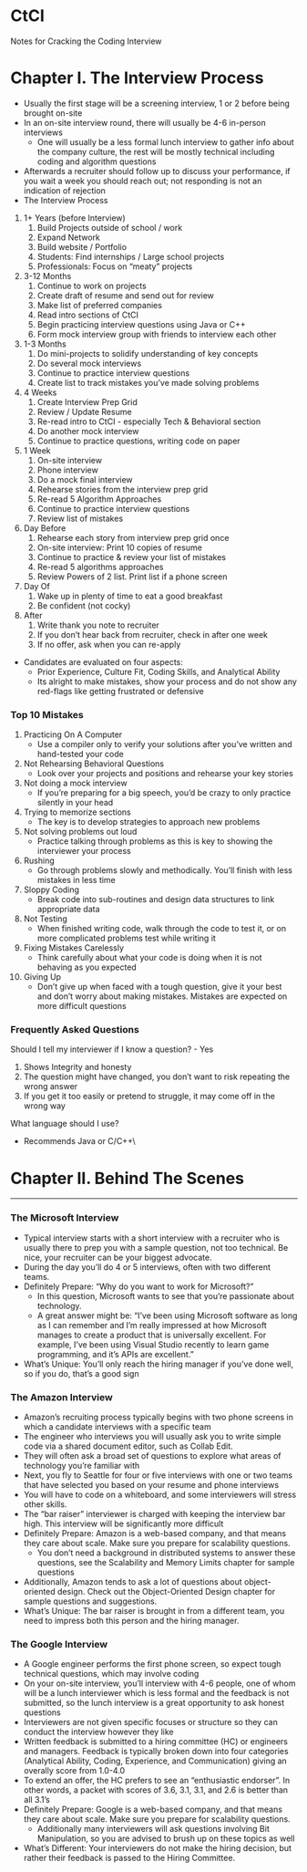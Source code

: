 # CtCI
Notes for Cracking the Coding Interview

# Chapter I. The Interview Process

- Usually the first stage will be a screening interview, 1 or 2 before being brought on-site
- In an on-site interview round, there will usually be 4-6 in-person interviews
    - One will usually be a less formal lunch interview to gather info about the company culture, the rest will be mostly technical including coding and algorithm questions
- Afterwards a recruiter should follow up to discuss your performance, if you wait a week you should reach out; not responding is not an indication of rejection
- The Interview Process
1. 1+ Years (before Interview)
    1. Build Projects outside of school / work
    2. Expand Network
    3. Build website / Portfolio
    4. Students: Find internships / Large school projects
    5. Professionals: Focus on “meaty” projects
2. 3-12 Months
    1. Continue to work on projects
    2. Create draft of resume and send out for review
    3. Make list of preferred companies
    4. Read intro sections of CtCI
    5. Begin practicing interview questions using Java or C++
    6. Form mock interview group with friends to interview each other
3. 1-3 Months
    1. Do mini-projects to solidify understanding of key concepts
    2. Do several mock interviews
    3. Continue to practice interview questions
    4. Create list to track mistakes you’ve made solving problems
4. 4 Weeks
    1. Create Interview Prep Grid
    2. Review / Update Resume
    3. Re-read intro to CtCI - especially Tech & Behavioral section
    4. Do another mock interview
    5. Continue to practice questions, writing code on paper
5. 1 Week
    1. On-site interview
    2. Phone interview
    3. Do a mock final interview
    4. Rehearse stories from the interview prep grid
    5. Re-read 5 Algorithm Approaches
    6. Continue to practice interview questions
    7. Review list of mistakes
6. Day Before
    1. Rehearse each story from interview prep grid once
    2. On-site interview: Print 10 copies of resume
    3. Continue to practice & review your list of mistakes
    4. Re-read 5 algorithms approaches
    5. Review Powers of 2 list. Print list if a phone screen
7. Day Of
    1. Wake up in plenty of time to eat a good breakfast
    2. Be confident (not cocky)
8. After
    1. Write thank you note to recruiter
    2. If you don’t hear back from recruiter, check in after one week
    3. If no offer, ask when you can re-apply

- Candidates are evaluated on four aspects:
    - Prior Experience, Culture Fit, Coding Skills, and Analytical Ability
    - Its alright to make mistakes, show your process and do not show any red-flags like getting frustrated or defensive

### Top 10 Mistakes

1. Practicing On A Computer
    - Use a compiler only to verify your solutions after you’ve written and hand-tested your code
2. Not Rehearsing Behavioral Questions
    - Look over your projects and positions and rehearse your key stories
3. Not doing a mock interview
    - If you’re preparing for a big speech, you’d be crazy to only practice silently in your head
4. Trying to memorize sections
    - The key is to develop strategies to approach new problems
5. Not solving problems out loud
    - Practice talking through problems as this is key to showing the interviewer your process
6. Rushing
    - Go through problems slowly and methodically. You’ll finish with less mistakes in less time
7. Sloppy Coding
    - Break code into sub-routines and design data structures to link appropriate data
8. Not Testing
    - When finished writing code, walk through the code to test it, or on more complicated problems test while writing it
9. Fixing Mistakes Carelessly
    - Think carefully about what your code is doing when it is not behaving as you expected
10. Giving Up
    - Don’t give up when faced with a tough question, give it your best and don’t worry about making mistakes. Mistakes are expected on more difficult questions

### Frequently Asked Questions

Should I tell my interviewer if I know a question? - Yes

1. Shows Integrity and honesty
2. The question might have changed, you don’t want to risk repeating the wrong answer
3. If you get it too easily or pretend to struggle, it may come off in the wrong way

What language should I use? 

- Recommends Java or C/C++\

# Chapter II. Behind The Scenes

---

### The Microsoft Interview

- Typical interview starts with a short interview with a recruiter who is usually there to prep you with a sample question, not too technical. Be nice, your recruiter can be your biggest advocate.
- During the day you’ll do 4 or 5 interviews, often with two different teams.
- Definitely Prepare: “Why do you want to work for Microsoft?”
    - In this question, Microsoft wants to see that you’re passionate about technology.
    - A great answer might be: “I’ve been using Microsoft software as long as I can remember and I’m really impressed at how Microsoft manages to create a product that is universally excellent. For example, I’ve been using Visual Studio recently to learn game programming, and it’s APIs are excellent.”
- What’s Unique: You’ll only reach the hiring manager if you’ve done well, so if you do, that’s a good sign

### The Amazon Interview

- Amazon’s recruiting process typically begins with two phone screens in which a candidate interviews with a specific team
- The engineer who interviews you will usually ask you to write simple code via a shared document editor, such as Collab Edit.
- They will often ask a broad set of questions to explore what areas of technology you’re familiar with
- Next, you fly to Seattle for four or five interviews with one or two teams that have selected you based on your resume and phone interviews
- You will have to code on a whiteboard, and some interviewers will stress other skills.
- The “bar raiser” interviewer is charged with keeping the interview bar high. This interview will be significantly more difficult
- Definitely Prepare: Amazon is a web-based company, and that means they care about scale. Make sure you prepare for scalability questions.
    - You don’t need a background in distributed systems to answer these questions, see the Scalability and Memory Limits chapter for sample questions
- Additionally, Amazon tends to ask a lot of questions about object-oriented design. Check out the Object-Oriented Design chapter for sample questions and suggestions.
- What’s Unique: The bar raiser is brought in from a different team, you need to impress both this person and the hiring manager.

### The Google Interview

- A Google engineer performs the first phone screen, so expect tough technical questions, which may involve coding
- On your on-site interview, you’ll interview with 4-6 people, one of whom will be a lunch interviewer which is less formal and the feedback is not submitted, so the lunch interview is a great opportunity to ask honest questions
- Interviewers are not given specific focuses or structure so they can conduct the interview however they like
- Written feedback is submitted to a hiring committee (HC) or engineers and managers. Feedback is typically broken down into four categories (Analytical Ability, Coding, Experience, and Communication) giving an overally score from 1.0-4.0
- To extend an offer, the HC prefers to see an “enthusiastic endorser”. In other words, a packet with scores of 3.6, 3.1, 3.1, and 2.6 is better than all 3.1’s
- Definitely Prepare: Google is a web-based company, and that means they care about scale. Make sure you prepare for scalability questions.
    - Additionally many interviewers will ask questions involving Bit Manipulation, so you are advised to brush up on these topics as well
- What’s Different: Your interviewers do not make the hiring decision, but rather their feedback is passed to the Hiring Committee.
